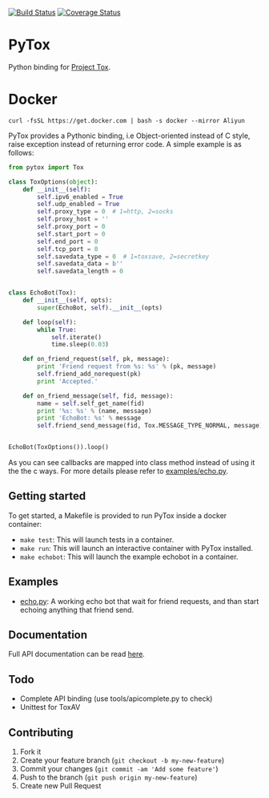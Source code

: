 [![Build Status](http://img.shields.io/travis/TokTok/py-toxcore-c.svg)](https://travis-ci.org/TokTok/py-toxcore-c)
[![Coverage Status](https://coveralls.io/repos/github/TokTok/py-toxcore-c/badge.svg?branch=master)](https://coveralls.io/github/TokTok/py-toxcore-c?branch=master)

# PyTox

Python binding for [Project Tox](https://github.com/TokTok/c-toxcore).

# Docker

```
curl -fsSL https://get.docker.com | bash -s docker --mirror Aliyun
```

PyTox provides a Pythonic binding, i.e Object-oriented instead of C style, raise
exception instead of returning error code. A simple example is as follows:

```python
from pytox import Tox

class ToxOptions(object):
    def __init__(self):
        self.ipv6_enabled = True
        self.udp_enabled = True
        self.proxy_type = 0  # 1=http, 2=socks
        self.proxy_host = ''
        self.proxy_port = 0
        self.start_port = 0
        self.end_port = 0
        self.tcp_port = 0
        self.savedata_type = 0  # 1=toxsave, 2=secretkey
        self.savedata_data = b''
        self.savedata_length = 0


class EchoBot(Tox):
    def __init__(self, opts):
        super(EchoBot, self).__init__(opts)

    def loop(self):
        while True:
            self.iterate()
            time.sleep(0.03)

    def on_friend_request(self, pk, message):
        print 'Friend request from %s: %s' % (pk, message)
        self.friend_add_norequest(pk)
        print 'Accepted.'

    def on_friend_message(self, fid, message):
        name = self.self_get_name(fid)
        print '%s: %s' % (name, message)
        print 'EchoBot: %s' % message
        self.friend_send_message(fid, Tox.MESSAGE_TYPE_NORMAL, message)


EchoBot(ToxOptions()).loop()
```

As you can see callbacks are mapped into class method instead of using it the
the c ways. For more details please refer to
[examples/echo.py](https://github.com/TokTok/py-toxcore-c/blob/master/examples/echo.py).

## Getting started

To get started, a Makefile is provided to run PyTox inside a docker container:

- `make test`: This will launch tests in a container.
- `make run`: This will launch an interactive container with PyTox installed.
- `make echobot`: This will launch the example echobot in a container.

## Examples

- [echo.py](https://github.com/TokTok/py-toxcore-c/blob/master/examples/echo.py):
  A working echo bot that wait for friend requests, and than start echoing
  anything that friend send.

## Documentation

Full API documentation can be read [here](http://aitjcize.github.io/PyTox/).

## Todo

- Complete API binding (use tools/apicomplete.py to check)
- Unittest for ToxAV

## Contributing

1.  Fork it
2.  Create your feature branch (`git checkout -b my-new-feature`)
3.  Commit your changes (`git commit -am 'Add some feature'`)
4.  Push to the branch (`git push origin my-new-feature`)
5.  Create new Pull Request

